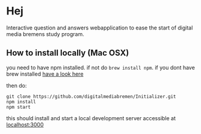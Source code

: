 # Hej
Interactive question and answers webapplication to ease the start of digital media bremens study program.

## How to install locally (Mac OSX)

you need to have npm installed. if not do `brew install npm`. if you dont have brew installed [have a look here](https://docs.brew.sh/Installation.html)

then do:
```
git clone https://github.com/digitalmediabremen/Initializer.git
npm install
npm start
```

this should install and start a local development server accessible at [localhost:3000](http://localhost:3000)
